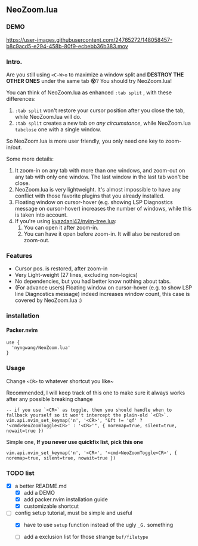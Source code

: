 NeoZoom.lua
---

### DEMO

https://user-images.githubusercontent.com/24765272/148058457-b8c9acd5-e294-458b-80f9-ecbebb36b383.mov

### Intro.

Are you still using `<C-W>o` to maximize a window split and **DESTROY THE OTHER ONES** under the same tab **😵**? You should try NeoZoom.lua!

You can think of NeoZoom.lua as enhanced `:tab split` , with these differences:

1. `:tab split` won't restore your cursor position after you close the tab, while NeoZoom.lua will do.
2. `:tab split` creates a new tab *on any circumstance*, while NeoZoom.lua `tabclose` one with a single window.

So NeoZoom.lua is more user friendly, you only need one key to zoom-in/out.

Some more details:

1. It zoom-in on any tab with more than one windows, and zoom-out on any tab with only one window. The last window in the last tab won't be close.
2. NeoZoom.lua is very lightweight. It's almost impossible to have any conflict with those favorite plugins that you already installed.
3. Floating window on cursor-hover (e.g. showing LSP Diagnostics message on cursor-hover) increases the number of windows, while this is taken into account.
4. If you're using [kyazdani42/nvim-tree.lua](https://github.com/kyazdani42/nvim-tree.lua):
   1. You can open it after zoom-in.
   2. You can have it open before zoom-in. It will also be restored on zoom-out.

### Features

- Cursor pos. is restored, after zoom-in
- Very Light-weight (27 lines, excluding non-logics)
- No dependencies, but you had better know nothing about tabs.
- (For advance users) Floating window on cursor-hover (e.g. to show LSP line Diagnostics message) indeed increases window count, this case is covered by NeoZoom.lua :)

### installation

#### Packer.nvim

```
use {
  'nyngwang/NeoZoom.lua'
}
```

### Usage

Change `<CR>` to whatever shortcut you like~

Recommended, I will keep track of this one to make sure it always works after any possible breaking change
```
-- if you use `<CR>` as toggle, then you should handle when to fallback yourself so it won't intercept the plain-old `<CR>`.
vim.api.nvim_set_keymap('n', '<CR>', "&ft != 'qf' ? '<cmd>NeoZoomToggle<CR>' : '<CR>'", { noremap=true, silent=true, nowait=true })
```

Simple one, __If you never use quickfix list, pick this one__
```
vim.api.nvim_set_keymap('n', '<CR>', '<cmd>NeoZoomToggle<CR>', { noremap=true, silent=true, nowait=true })
```

### TODO list

- [x] a better README.md
  - [x] add a DEMO
  - [x] add packer.nvim installation guide
  - [x] customizable shortcut
- [ ] config setup tutorial, must be simple and useful
  - [x] have to use `setup` function instead of the ugly `_G.` something
  - [ ] add a exclusion list for those strange `buf/filetype`





